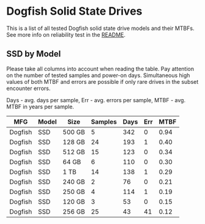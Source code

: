 Dogfish Solid State Drives
==========================

This is a list of all tested Dogfish solid state drive models and their MTBFs. See
more info on reliability test in the [README](https://github.com/linuxhw/SMART).

SSD by Model
------------

Please take all columns into account when reading the table. Pay attention on the
number of tested samples and power-on days. Simultaneous high values of both MTBF
and errors are possible if only rare drives in the subset encounter errors.

Days - avg. days per sample,
Err  - avg. errors per sample,
MTBF - avg. MTBF in years per sample.

| MFG       | Model              | Size   | Samples | Days  | Err   | MTBF |
|-----------|--------------------|--------|---------|-------|-------|------|
| Dogfish   | SSD                | 500 GB | 5       | 342   | 0     | 0.94   |
| Dogfish   | SSD                | 128 GB | 24      | 193   | 1     | 0.40   |
| Dogfish   | SSD                | 512 GB | 15      | 123   | 0     | 0.34   |
| Dogfish   | SSD                | 64 GB  | 6       | 110   | 0     | 0.30   |
| Dogfish   | SSD                | 1 TB   | 14      | 138   | 1     | 0.29   |
| Dogfish   | SSD                | 240 GB | 2       | 76    | 0     | 0.21   |
| Dogfish   | SSD                | 250 GB | 4       | 114   | 1     | 0.19   |
| Dogfish   | SSD                | 120 GB | 3       | 53    | 0     | 0.15   |
| Dogfish   | SSD                | 256 GB | 25      | 43    | 41    | 0.12   |
